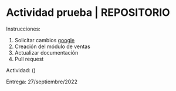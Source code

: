 # Actividad prueba | REPOSITORIO

Instrucciones:

1. Solicitar cambios [google](www.google.com.mx/?hl=es-419)
2. Creación del módulo de ventas
3. Actualizar documentación
4. Pull request

Actividad: ()

Entrega: 27/septiembre/2022
